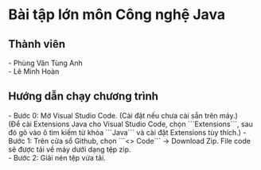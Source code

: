 # <h1> Bài tập lớn môn Công nghệ Java </h1>
<h2> Thành viên </h2>
- Phùng Văn Tùng Anh <br>
- Lê Minh Hoàn

<h2> Hướng dẫn chạy chương trình </h2>
- Bước 0: Mở Visual Studio Code. (Cài đặt nếu chưa cài sẵn trên máy.) <br>
(Để cài Extensions Java cho Visual Studio Code, chọn ```Extensions```, sau đó gõ vào ô tìm kiếm từ khóa ```Java``` và cài đặt Extensions tùy thích.)
- Bước 1: Trên cửa sổ Github, chọn ```<> Code``` -> Download Zip. File code sẽ được tải về máy dưới dạng tệp zip. <br>
- Bước 2: Giải nén tệp vừa tải. 
